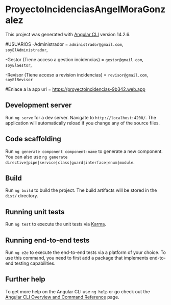 # ProyectoIncidenciasAngelMoraGonzalez

This project was generated with [Angular CLI](https://github.com/angular/angular-cli) version 14.2.6.

#USUARIOS
-Administrador = `administrador@gmail.com`, `soyElAdministrador`,

-Gestor (Tiene acceso a gestion incidencias) = `gestor@gmail.com`, `soyElGestor`,

-Revisor (Tiene acceso a revision incidencias) = `revisor@gmail.com`, `soyElRevisor`

#Enlace a la app
url = https://proyectoincidencias-9b342.web.app


## Development server

Run `ng serve` for a dev server. Navigate to `http://localhost:4200/`. The application will automatically reload if you change any of the source files.

## Code scaffolding

Run `ng generate component component-name` to generate a new component. You can also use `ng generate directive|pipe|service|class|guard|interface|enum|module`.

## Build

Run `ng build` to build the project. The build artifacts will be stored in the `dist/` directory.

## Running unit tests

Run `ng test` to execute the unit tests via [Karma](https://karma-runner.github.io).

## Running end-to-end tests

Run `ng e2e` to execute the end-to-end tests via a platform of your choice. To use this command, you need to first add a package that implements end-to-end testing capabilities.

## Further help

To get more help on the Angular CLI use `ng help` or go check out the [Angular CLI Overview and Command Reference](https://angular.io/cli) page.
